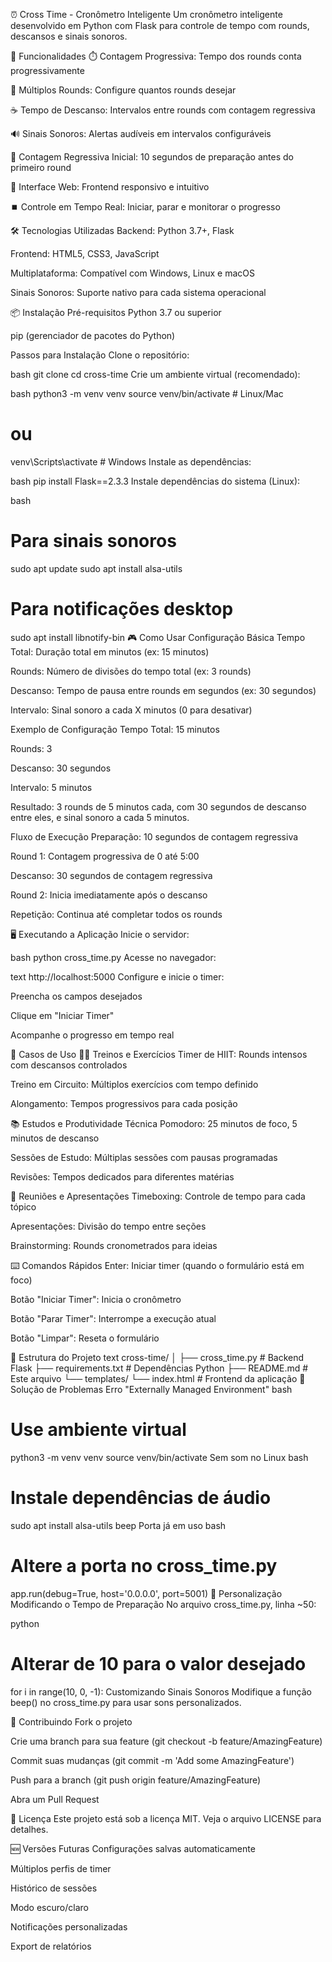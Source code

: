 ⏰ Cross Time - Cronômetro Inteligente
Um cronômetro inteligente desenvolvido em Python com Flask para controle de tempo com rounds, descansos e sinais sonoros.

🚀 Funcionalidades
⏱️ Contagem Progressiva: Tempo dos rounds conta progressivamente

🔄 Múltiplos Rounds: Configure quantos rounds desejar

☕ Tempo de Descanso: Intervalos entre rounds com contagem regressiva

🔊 Sinais Sonoros: Alertas audíveis em intervalos configuráveis

🎯 Contagem Regressiva Inicial: 10 segundos de preparação antes do primeiro round

📱 Interface Web: Frontend responsivo e intuitivo

⏹️ Controle em Tempo Real: Iniciar, parar e monitorar o progresso

🛠️ Tecnologias Utilizadas
Backend: Python 3.7+, Flask

Frontend: HTML5, CSS3, JavaScript

Multiplataforma: Compatível com Windows, Linux e macOS

Sinais Sonoros: Suporte nativo para cada sistema operacional

📦 Instalação
Pré-requisitos
Python 3.7 ou superior

pip (gerenciador de pacotes do Python)

Passos para Instalação
Clone o repositório:

bash
git clone <url-do-repositorio>
cd cross-time
Crie um ambiente virtual (recomendado):

bash
python3 -m venv venv
source venv/bin/activate # Linux/Mac

# ou

venv\Scripts\activate # Windows
Instale as dependências:

bash
pip install Flask==2.3.3
Instale dependências do sistema (Linux):

bash

# Para sinais sonoros

sudo apt update
sudo apt install alsa-utils

# Para notificações desktop

sudo apt install libnotify-bin
🎮 Como Usar
Configuração Básica
Tempo Total: Duração total em minutos (ex: 15 minutos)

Rounds: Número de divisões do tempo total (ex: 3 rounds)

Descanso: Tempo de pausa entre rounds em segundos (ex: 30 segundos)

Intervalo: Sinal sonoro a cada X minutos (0 para desativar)

Exemplo de Configuração
Tempo Total: 15 minutos

Rounds: 3

Descanso: 30 segundos

Intervalo: 5 minutos

Resultado: 3 rounds de 5 minutos cada, com 30 segundos de descanso entre eles, e sinal sonoro a cada 5 minutos.

Fluxo de Execução
Preparação: 10 segundos de contagem regressiva

Round 1: Contagem progressiva de 0 até 5:00

Descanso: 30 segundos de contagem regressiva

Round 2: Inicia imediatamente após o descanso

Repetição: Continua até completar todos os rounds

🖥️ Executando a Aplicação
Inicie o servidor:

bash
python cross_time.py
Acesse no navegador:

text
http://localhost:5000
Configure e inicie o timer:

Preencha os campos desejados

Clique em "Iniciar Timer"

Acompanhe o progresso em tempo real

🎯 Casos de Uso
🏋️‍♂️ Treinos e Exercícios
Timer de HIIT: Rounds intensos com descansos controlados

Treino em Circuito: Múltiplos exercícios com tempo definido

Alongamento: Tempos progressivos para cada posição

📚 Estudos e Produtividade
Técnica Pomodoro: 25 minutos de foco, 5 minutos de descanso

Sessões de Estudo: Múltiplas sessões com pausas programadas

Revisões: Tempos dedicados para diferentes matérias

💼 Reuniões e Apresentações
Timeboxing: Controle de tempo para cada tópico

Apresentações: Divisão do tempo entre seções

Brainstorming: Rounds cronometrados para ideias

⌨️ Comandos Rápidos
Enter: Iniciar timer (quando o formulário está em foco)

Botão "Iniciar Timer": Inicia o cronômetro

Botão "Parar Timer": Interrompe a execução atual

Botão "Limpar": Reseta o formulário

🔧 Estrutura do Projeto
text
cross-time/
│
├── cross_time.py # Backend Flask
├── requirements.txt # Dependências Python
├── README.md # Este arquivo
└── templates/
└── index.html # Frontend da aplicação
🐛 Solução de Problemas
Erro "Externally Managed Environment"
bash

# Use ambiente virtual

python3 -m venv venv
source venv/bin/activate
Sem som no Linux
bash

# Instale dependências de áudio

sudo apt install alsa-utils beep
Porta já em uso
bash

# Altere a porta no cross_time.py

app.run(debug=True, host='0.0.0.0', port=5001)
📝 Personalização
Modificando o Tempo de Preparação
No arquivo cross_time.py, linha ~50:

python

# Alterar de 10 para o valor desejado

for i in range(10, 0, -1):
Customizando Sinais Sonoros
Modifique a função beep() no cross_time.py para usar sons personalizados.

🤝 Contribuindo
Fork o projeto

Crie uma branch para sua feature (git checkout -b feature/AmazingFeature)

Commit suas mudanças (git commit -m 'Add some AmazingFeature')

Push para a branch (git push origin feature/AmazingFeature)

Abra um Pull Request

📄 Licença
Este projeto está sob a licença MIT. Veja o arquivo LICENSE para detalhes.

🆕 Versões Futuras
Configurações salvas automaticamente

Múltiplos perfis de timer

Histórico de sessões

Modo escuro/claro

Notificações personalizadas

Export de relatórios
